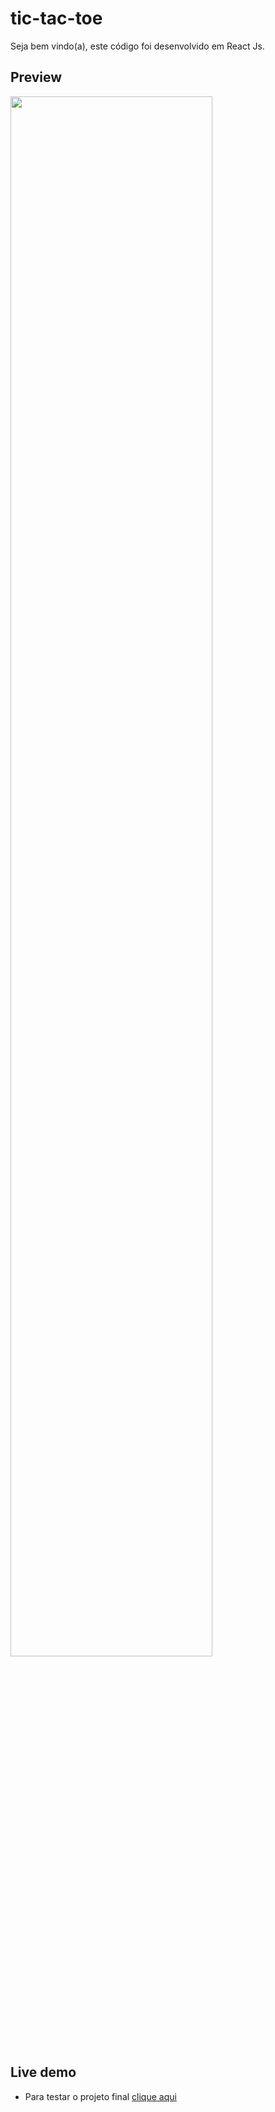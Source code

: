 # tic-tac-toe

Seja bem vindo(a), este código foi desenvolvido em React Js. 


## Preview
<img width=80% src="./static/img/tic_toc_demo.gif">


## Live demo
- Para testar o projeto final [clique aqui](https://tic-tac-toe-neon-two.vercel.app/)

